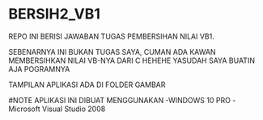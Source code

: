 # BERSIH2_VB1
REPO INI BERISI JAWABAN TUGAS PEMBERSIHAN NILAI VB1.

SEBENARNYA INI BUKAN TUGAS SAYA, CUMAN ADA KAWAN MEMBERSIHKAN NILAI VB-NYA DARI C HEHEHE
YASUDAH SAYA BUATIN AJA POGRAMNYA

TAMPILAN APLIKASI ADA DI FOLDER GAMBAR

#NOTE
APLIKASI INI DIBUAT MENGGUNAKAN 
-WINDOWS 10 PRO
-Microsoft Visual Studio 2008